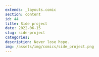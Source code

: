 ```yaml
---
extends: _layouts.comic
section: content
id: 44
title: Side project
date: 2022-06-15
slug: side-project
categories:
description: Never lose hope.
img: /assets/img/comics/side_project.png
---
```

